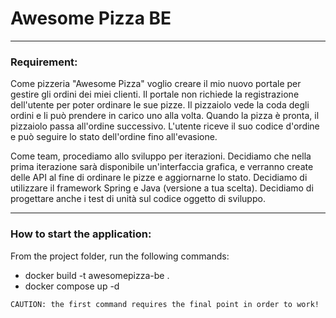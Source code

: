 # Awesome Pizza BE
___
### Requirement:
Come pizzeria "Awesome Pizza" voglio creare il mio nuovo portale per gestire gli ordini dei miei clienti. 
Il portale non richiede la registrazione dell'utente per poter ordinare le sue pizze. 
Il pizzaiolo vede la coda degli ordini e li può prendere in carico uno alla volta. 
Quando la pizza è pronta, il pizzaiolo passa all'ordine successivo. 
L'utente riceve il suo codice d'ordine e può seguire lo stato dell'ordine fino all'evasione.

Come team, procediamo allo sviluppo per iterazioni. 
Decidiamo che nella prima iterazione sarà disponibile un'interfaccia grafica, e verranno create delle API al fine di ordinare le pizze e aggiornarne lo stato. 
Decidiamo di utilizzare il framework Spring e Java (versione a tua scelta). 
Decidiamo di progettare anche i test di unità sul codice oggetto di sviluppo.


___
### How to start the application:
From the project folder, run the following commands: 
   - docker build -t awesomepizza-be .
   - docker compose up -d

    CAUTION: the first command requires the final point in order to work!

